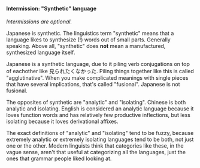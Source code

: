 
#### Intermission: "Synthetic" language


*Intermissions are optional.*


Japanese is synthetic. The linguistics term "synthetic" means that a language likes to synthesize (!) words out of small parts. Generally speaking. Above all, "synthetic" does **not** mean a manufactured, synthesized language itself.


Japanese is a synthetic language, due to it piling verb conjugations on top of eachother like 見られたくなかった. Piling things together like this is called "agglutinative". When you make complicated meanings with single pieces that have several implications, that's called "fusional". Japanese is not fusional.


The opposites of synthetic are "analytic" and "isolating". Chinese is both analytic and isolating. English is considered an analytic language because it loves function words and has relatively few productive inflections, but less isolating because it loves derivational affixes.


The exact definitions of "analytic" and "isolating" tend to be fuzzy, because extremely analytic or extremely isolating languages tend to be both, not just one or the other. Modern linguists think that categories like these, in the vague sense, aren't that useful at categorizing all the languages, just the ones that grammar people liked looking at.


